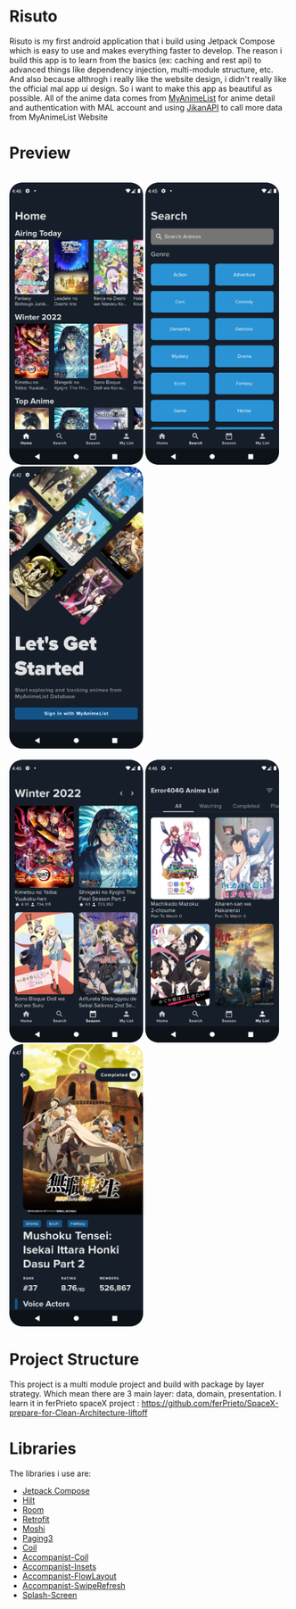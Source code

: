 # Risuto

Risuto is my first android application that i build using Jetpack Compose which is easy to use and makes everything faster to develop. 
The reason i build this app is to learn from the basics (ex: caching and rest api) to advanced things like dependency injection, multi-module structure, etc. 
And also because althrogh i really like the website design, i didn't really like the official mal app ui design. So i want to make this app as beautiful as possible. 
All of the anime data comes from [MyAnimeList](https://myanimelist.net/) for anime detail and authentication with MAL account and using [JikanAPI](https://jikan.moe/) to call more data from MyAnimeList Website

# Preview
<br><img src= "readme/home.png" width="240"></img> <img src= "readme/seachhome.png" width="240"></img> <img src= "readme/login.png" width="240"></img> <br>
<br><img src= "readme/season.png" width="240"></img> <img src= "readme/myanime.png" width="240"></img> <img src= "readme/detail.png" width="240"></img> <br>

# Project Structure

This project is a multi module project and build with package by layer strategy. Which mean there are 3 main layer: data, domain, presentation. 
I learn it in ferPrieto spaceX project : https://github.com/ferPrieto/SpaceX-prepare-for-Clean-Architecture-liftoff

# Libraries

The libraries i use are: 
- [Jetpack Compose](https://developer.android.com/jetpack/compose/documentation)                                                                                                    
- [Hilt](https://dagger.dev/hilt/)
- [Room](https://developer.android.com/jetpack/androidx/releases/room?hl=id)
- [Retrofit](https://square.github.io/retrofit/)
- [Moshi](https://github.com/square/moshi)
- [Paging3](https://developer.android.com/jetpack/androidx/releases/paging)
- [Coil](https://coil-kt.github.io/coil/getting_started/)
- [Accompanist-Coil](https://google.github.io/accompanist/coil/)
- [Accompanist-Insets](https://google.github.io/accompanist/insets/)
- [Accompanist-FlowLayout](https://google.github.io/accompanist/flowlayout/)
- [Accompanist-SwipeRefresh](https://google.github.io/accompanist/swiperefresh/)
- [Splash-Screen](https://developer.android.com/guide/topics/ui/splash-screen)
